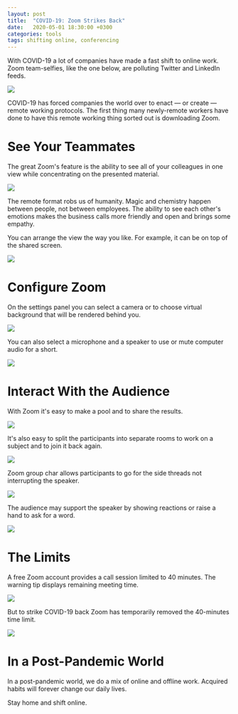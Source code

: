 ```yaml
---
layout: post
title:  "COVID-19: Zoom Strikes Back"
date:   2020-05-01 18:30:00 +0300
categories: tools
tags: shifting online, conferencing
---
```


With COVID-19 a lot of companies have made a fast shift to online work. Zoom team-selfies, like the one below, are polluting Twitter and LinkedIn feeds.

![](/assets/img/covid19/13.png)

COVID-19 has forced companies the world over to enact — or create — remote working protocols. The first thing many newly-remote workers have done to have this remote working thing sorted out is downloading Zoom.

# See Your Teammates

The great Zoom's feature is the ability to see all of your colleagues in one view while concentrating on the presented material.

![](/assets/img/covid19/23.png)

The remote format robs us of humanity. Magic and chemistry happen between people, not between employees. The ability to see each other's emotions makes the business calls more friendly and open and brings some empathy.

You can arrange the view the way you like. For example, it can be on top of the shared screen.

![](/assets/img/covid19/14.png)


# Configure Zoom

On the settings panel you can select a camera or to choose virtual background that will be rendered behind you.

![](/assets/img/covid19/7.png)

You can also select a microphone and a speaker to use or mute computer audio for a short.

![](/assets/img/covid19/55.png)

# Interact With the Audience

With Zoom it's easy to make a pool and to share the results.

![](/assets/img/covid19/2.png)

It's also easy to split the participants into separate rooms to work on a subject and to join it back again.

![](/assets/img/covid19/4.png)

Zoom group char allows participants to go for the side threads not interrupting the speaker.

![](/assets/img/covid19/66.png)

The audience may support the speaker by showing reactions or raise a hand to ask for a word.

![](/assets/img/covid19/11.png)

# The Limits

A free Zoom account provides a call session limited to 40 minutes. The warning tip displays remaining meeting time.

![](/assets/img/covid19/8.png)

But to strike COVID-19 back Zoom has temporarily removed the 40-minutes time limit.

![](/assets/img/covid19/20.png)

# In a Post-Pandemic World

In a post-pandemic world, we do a mix of online and offline work. Acquired habits will forever change our daily lives.

Stay home and shift online.
